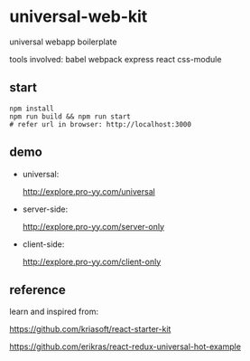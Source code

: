 # universal-web-kit
universal webapp boilerplate

tools involved: babel webpack express react css-module

## start
```
npm install
npm run build && npm run start
# refer url in browser: http://localhost:3000
```

## demo
- universal:

    http://explore.pro-yy.com/universal

- server-side:

    http://explore.pro-yy.com/server-only

- client-side:

    http://explore.pro-yy.com/client-only


## reference
learn and inspired from:

https://github.com/kriasoft/react-starter-kit

https://github.com/erikras/react-redux-universal-hot-example
